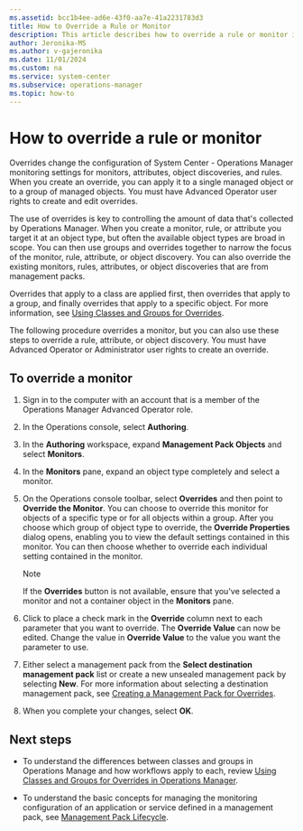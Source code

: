 ```yaml
---
ms.assetid: bcc1b4ee-ad6e-43f0-aa7e-41a2231783d3
title: How to Override a Rule or Monitor
description: This article describes how to override a rule or monitor in the Operations Manager Operations console.
author: Jeronika-MS
ms.author: v-gajeronika
ms.date: 11/01/2024
ms.custom: na
ms.service: system-center
ms.subservice: operations-manager
ms.topic: how-to
---
```


# How to override a rule or monitor


Overrides change the configuration of System Center - Operations Manager monitoring settings for monitors, attributes, object discoveries, and rules. When you create an override, you can apply it to a single managed object or to a group of managed objects. You must have Advanced Operator user rights to create and edit overrides.  

The use of overrides is key to controlling the amount of data that's collected by Operations Manager. When you create a monitor, rule, or attribute you target it at an object type, but often the available object types are broad in scope. You can then use groups and overrides together to narrow the focus of the monitor, rule, attribute, or object discovery. You can also override the existing monitors, rules, attributes, or object discoveries that are from management packs.  

Overrides that apply to a class are applied first, then overrides that apply to a group, and finally overrides that apply to a specific object. For more information, see [Using Classes and Groups for Overrides](manage-mp-overview-override-targets.md).  

The following procedure overrides a monitor, but you can also use these steps to override a rule, attribute, or object discovery. You must have Advanced Operator or Administrator user rights to create an override.  

## To override a monitor  

1.  Sign in to the computer with an account that is a member of the Operations Manager Advanced Operator role.  

2.  In the Operations console, select **Authoring**.  

3.  In the **Authoring** workspace, expand **Management Pack Objects** and select **Monitors**.  

4.  In the **Monitors** pane, expand an object type completely and select a monitor.  

5.  On the Operations console toolbar, select **Overrides** and then point to **Override the Monitor**. You can choose to override this monitor for objects of a specific type or for all objects within a group. After you choose which group of object type to override, the **Override Properties** dialog opens, enabling you to view the default settings contained in this monitor. You can then choose whether to override each individual setting contained in the monitor.

    > [!NOTE]  
    > If the **Overrides** button is not available, ensure that you've selected a monitor and not a container object in the **Monitors** pane.  

6.  Click to place a check mark in the **Override** column next to each parameter that you want to override. The **Override Value** can now be edited. Change the value in **Override Value** to the value you want the parameter to use.  

7.  Either select a management pack from the **Select destination management pack** list or create a new unsealed management pack by selecting **New**. For more information about selecting a destination management pack, see [Creating a Management Pack for Overrides](manage-mp-create-unsealed-mp.md).  

8.  When you complete your changes, select **OK**.  

## Next steps

- To understand the differences between classes and groups in Operations Manage and how workflows apply to each, review [Using Classes and Groups for Overrides in Operations Manager](manage-mp-overview-override-targets.md).

- To understand the basic concepts for managing the monitoring configuration of an application or service defined in a management pack, see [Management Pack Lifecycle](manage-mp-lifecycle.md).
